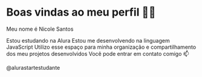# Boas vindas ao meu perfil 💙💙
Meu nome é Nicole Santos

Estou estudando na Alura
Estou me desenvolvendo na linguagem JavaScript
Utilizo esse espaço para minha organização e compartilhamento dos meu projetos desenvolvidos
Você pode entrar em contato comigo 📫


@alurastartestudante

